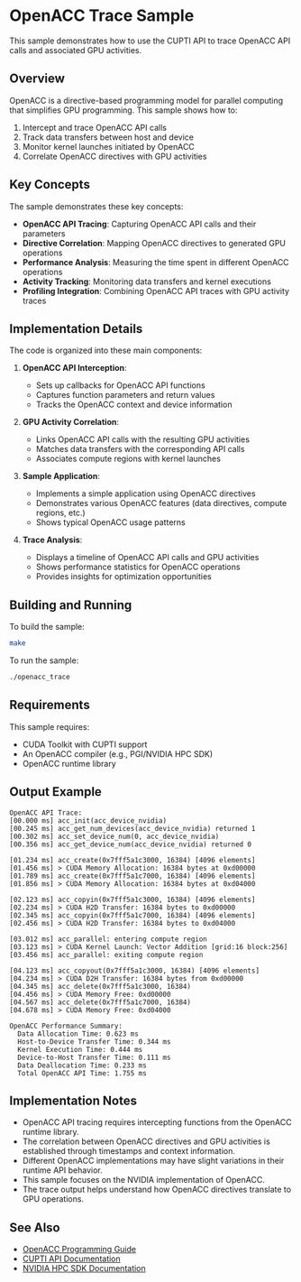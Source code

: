 # OpenACC Trace Sample

This sample demonstrates how to use the CUPTI API to trace OpenACC API calls and associated GPU activities.

## Overview

OpenACC is a directive-based programming model for parallel computing that simplifies GPU programming. This sample shows how to:

1. Intercept and trace OpenACC API calls
2. Track data transfers between host and device
3. Monitor kernel launches initiated by OpenACC
4. Correlate OpenACC directives with GPU activities

## Key Concepts

The sample demonstrates these key concepts:

- **OpenACC API Tracing**: Capturing OpenACC API calls and their parameters
- **Directive Correlation**: Mapping OpenACC directives to generated GPU operations
- **Performance Analysis**: Measuring the time spent in different OpenACC operations
- **Activity Tracking**: Monitoring data transfers and kernel executions
- **Profiling Integration**: Combining OpenACC API traces with GPU activity traces

## Implementation Details

The code is organized into these main components:

1. **OpenACC API Interception**:
   - Sets up callbacks for OpenACC API functions
   - Captures function parameters and return values
   - Tracks the OpenACC context and device information

2. **GPU Activity Correlation**:
   - Links OpenACC API calls with the resulting GPU activities
   - Matches data transfers with the corresponding API calls
   - Associates compute regions with kernel launches

3. **Sample Application**:
   - Implements a simple application using OpenACC directives
   - Demonstrates various OpenACC features (data directives, compute regions, etc.)
   - Shows typical OpenACC usage patterns

4. **Trace Analysis**:
   - Displays a timeline of OpenACC API calls and GPU activities
   - Shows performance statistics for OpenACC operations
   - Provides insights for optimization opportunities

## Building and Running

To build the sample:

```bash
make
```

To run the sample:

```bash
./openacc_trace
```

## Requirements

This sample requires:
- CUDA Toolkit with CUPTI support
- An OpenACC compiler (e.g., PGI/NVIDIA HPC SDK)
- OpenACC runtime library

## Output Example

```
OpenACC API Trace:
[00.000 ms] acc_init(acc_device_nvidia)
[00.245 ms] acc_get_num_devices(acc_device_nvidia) returned 1
[00.302 ms] acc_set_device_num(0, acc_device_nvidia)
[00.356 ms] acc_get_device_num(acc_device_nvidia) returned 0

[01.234 ms] acc_create(0x7fff5a1c3000, 16384) [4096 elements]
[01.456 ms] > CUDA Memory Allocation: 16384 bytes at 0xd00000
[01.789 ms] acc_create(0x7fff5a1c7000, 16384) [4096 elements]
[01.856 ms] > CUDA Memory Allocation: 16384 bytes at 0xd04000

[02.123 ms] acc_copyin(0x7fff5a1c3000, 16384) [4096 elements]
[02.234 ms] > CUDA H2D Transfer: 16384 bytes to 0xd00000
[02.345 ms] acc_copyin(0x7fff5a1c7000, 16384) [4096 elements]
[02.456 ms] > CUDA H2D Transfer: 16384 bytes to 0xd04000

[03.012 ms] acc_parallel: entering compute region
[03.123 ms] > CUDA Kernel Launch: Vector Addition [grid:16 block:256]
[03.456 ms] acc_parallel: exiting compute region

[04.123 ms] acc_copyout(0x7fff5a1c3000, 16384) [4096 elements]
[04.234 ms] > CUDA D2H Transfer: 16384 bytes from 0xd00000
[04.345 ms] acc_delete(0x7fff5a1c3000, 16384)
[04.456 ms] > CUDA Memory Free: 0xd00000
[04.567 ms] acc_delete(0x7fff5a1c7000, 16384)
[04.678 ms] > CUDA Memory Free: 0xd04000

OpenACC Performance Summary:
  Data Allocation Time: 0.623 ms
  Host-to-Device Transfer Time: 0.344 ms
  Kernel Execution Time: 0.444 ms
  Device-to-Host Transfer Time: 0.111 ms
  Data Deallocation Time: 0.233 ms
  Total OpenACC API Time: 1.755 ms
```

## Implementation Notes

- OpenACC API tracing requires intercepting functions from the OpenACC runtime library.
- The correlation between OpenACC directives and GPU activities is established through timestamps and context information.
- Different OpenACC implementations may have slight variations in their runtime API behavior.
- This sample focuses on the NVIDIA implementation of OpenACC.
- The trace output helps understand how OpenACC directives translate to GPU operations.

## See Also

- [OpenACC Programming Guide](https://www.openacc.org/sites/default/files/inline-files/OpenACC%20API%202.7.pdf)
- [CUPTI API Documentation](https://docs.nvidia.com/cuda/cupti/index.html)
- [NVIDIA HPC SDK Documentation](https://docs.nvidia.com/hpc-sdk/index.html) 